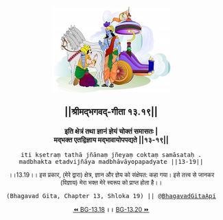 <center><img src="../../asset/BG.png" alt="#API #bhagavadgitaapi #slok #nodejs #js #api #gitaapi #krishna #hinduism #vedic #ISKCON #shreemadbhagavadgita #technology"/>
<h2>||श्रीमद्‍भगवद्‍-गीता १३.१९||</h2>
<h3>इति क्षेत्रं तथा ज्ञानं ज्ञेयं चोक्तं समासतः |<br/>मद्भक्त एतद्विज्ञाय मद्भावायोपपद्यते ||१३-१९||</h3>
<pre>iti kṣetraṃ tathā jñānaṃ jñeyaṃ coktaṃ samāsataḥ .<br/>madbhakta etadvijñāya madbhāvāyopapadyate ||13-19||</pre>
<p>।।13.19।। इस प्रकार, (मेरे द्वारा) क्षेत्र, ज्ञान और ज्ञेय को संक्षेपत: कहा गया। इसे तत्त्व से जानकर (विज्ञाय) मेरा भक्त मेरे स्वरूप को प्राप्त होता है।।</p>
<pre>(Bhagavad Gita, Chapter 13, Shloka 19) || <a href="https://twitter.com/bhagavadgitaapi">@BhagavadGitaApi</a></pre><a href="../../13/18">⏪  BG-13.18</a><b>        ।।        </b><a href="../../13/20">BG-13.20  ⏩</a></center></center>